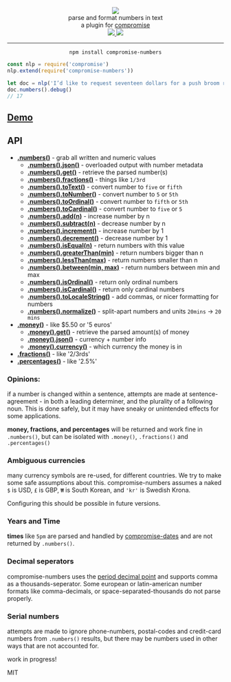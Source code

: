 <div align="center">
  <img src="https://cloud.githubusercontent.com/assets/399657/23590290/ede73772-01aa-11e7-8915-181ef21027bc.png" />

  <div>parse and format numbers in text</div>
  <div>a plugin for <a href="https://github.com/spencermountain/compromise/">compromise</a></div>
  
  <!-- npm version -->
  <a href="https://npmjs.org/package/compromise-numbers">
    <img src="https://img.shields.io/npm/v/compromise-numbers.svg?style=flat-square" />
  </a>
  
  <!-- file size -->
  <a href="https://unpkg.com/compromise-numbers/builds/compromise-numbers.min.js">
    <img src="https://badge-size.herokuapp.com/spencermountain/compromise/master/plugins/numbers/builds/compromise-numbers.min.js" />
  </a>
   <hr/>
</div>

<div align="center">
  <code>npm install compromise-numbers</code>
</div>

```js
const nlp = require('compromise')
nlp.extend(require('compromise-numbers'))

let doc = nlp('I’d like to request seventeen dollars for a push broom rebristling')
doc.numbers().debug()
// 17
```

## [Demo](https://observablehq.com/@spencermountain/compromise-values)

## API

- **[.numbers()](https://observablehq.com/@spencermountain/compromise-values)** - grab all written and numeric values
  - **[.numbers().json()](https://observablehq.com/@spencermountain/compromise-values)** - overloaded output with number metadata
  - **[.numbers().get()](https://observablehq.com/@spencermountain/compromise-values)** - retrieve the parsed number(s)
  - **[.numbers().fractions()](https://observablehq.com/@spencermountain/compromise-values)** - things like `1/3rd`
  - **[.numbers().toText()](https://observablehq.com/@spencermountain/compromise-values)** - convert number to `five` or `fifth`
  - **[.numbers().toNumber()](https://observablehq.com/@spencermountain/compromise-values)** - convert number to `5` or `5th`
  - **[.numbers().toOrdinal()](https://observablehq.com/@spencermountain/compromise-values)** - convert number to `fifth` or `5th`
  - **[.numbers().toCardinal()](https://observablehq.com/@spencermountain/compromise-values)** - convert number to `five` or `5`
  - **[.numbers().add(n)](https://observablehq.com/@spencermountain/compromise-values)** - increase number by n
  - **[.numbers().subtract(n)](https://observablehq.com/@spencermountain/compromise-values)** - decrease number by n
  - **[.numbers().increment()](https://observablehq.com/@spencermountain/compromise-values)** - increase number by 1
  - **[.numbers().decrement()](https://observablehq.com/@spencermountain/compromise-values)** - decrease number by 1
  - **[.numbers().isEqual(n)](https://observablehq.com/@spencermountain/compromise-values)** - return numbers with this value
  - **[.numbers().greaterThan(min)](https://observablehq.com/@spencermountain/compromise-values)** - return numbers bigger than n
  - **[.numbers().lessThan(max)](https://observablehq.com/@spencermountain/compromise-values)** - return numbers smaller than n
  - **[.numbers().between(min, max)](https://observablehq.com/@spencermountain/compromise-values)** - return numbers between min and max
  - **[.numbers().isOrdinal()](https://observablehq.com/@spencermountain/compromise-values)** - return only ordinal numbers
  - **[.numbers().isCardinal()](https://observablehq.com/@spencermountain/compromise-values)** - return only cardinal numbers
  - **[.numbers().toLocaleString()](https://observablehq.com/@spencermountain/compromise-values)** - add commas, or nicer formatting for numbers
  - **[.numbers().normalize()](https://observablehq.com/@spencermountain/compromise-values)** - split-apart numbers and units `20mins` -> `20 mins`
- **[.money()](https://observablehq.com/@spencermountain/compromise-values)** - like \$5.50 or '5 euros'
  - **[.money().get()](https://observablehq.com/@spencermountain/compromise-values)** - retrieve the parsed amount(s) of money
  - **[.money().json()](https://observablehq.com/@spencermountain/compromise-values)** - currency + number info
  - **[.money().currency()](https://observablehq.com/@spencermountain/compromise-values)** - which currency the money is in
- **[.fractions()](https://observablehq.com/@spencermountain/compromise-values)** - like '2/3rds'
- **[.percentages()](https://observablehq.com/@spencermountain/compromise-values)** - like '2.5%'

### Opinions:

if a number is changed within a sentence, attempts are made at sentence-agreement - in both a leading determiner, and the plurality of a following noun.
This is done safely, but it may have sneaky or unintended effects for some applications.

**money, fractions, and percentages** will be returned and work fine in `.numbers()`, but can be isolated with `.money()`, `.fractions()` and `.percentages()`

### Ambiguous currencies
many currency symbols are re-used, for different countries. We try to make some safe assumptions about this. compromise-numbers assumes a naked `$` is USD, `£` is GBP, `₩` is South Korean, and `'kr'` is Swedish Krona.

Configuring this should be possible in future versions.

### Years and Time
**times** like `5pm` are parsed and handled by [compromise-dates](https://observablehq.com/@spencermountain/compromise-dates) and are not returned by `.numbers()`.

### Decimal seperators
compromise-numbers uses the [period decimal point](https://en.wikipedia.org/wiki/Decimal_separator) and supports comma as a thousands-seperator.
Some european or latin-american number formats like comma-decimals, or space-separated-thousands do not parse properly.

### Serial numbers
attempts are made to ignore phone-numbers, postal-codes and credit-card numbers from `.numbers()` results, but there may be numbers used in other ways that are not accounted for.


work in progress!

MIT
